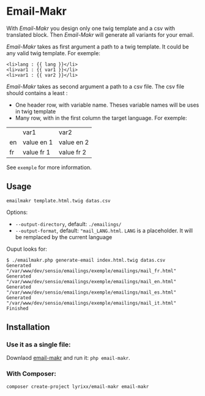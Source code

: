 Email-Makr
==========

With *Email-Makr* you design only one twig template and
a csv with translated block. Then *Email-Makr* will generate
all variants for your email.

*Email-Makr* takes as first argument a path to a twig template.
It could be any valid twig template. For exemple:

```
<li>lang : {{ lang }}</li>
<li>var1 : {{ var1 }}</li>
<li>var1 : {{ var2 }}</li>
```

*Email-Makr* takes as second argument a path to a csv file.
The csv file should contains a least :

* One header row, with variable name. Theses variable names
 will be uses in twig template
* Many row, with in the first column the target language. For exemple:

<table>
    <tr>
        <td></td>
        <td>var1</td>
        <td>var2</td>
    </tr>
    <tr>
        <td>en</td>
        <td>value en 1</td>
        <td>value en 2</td>
    </tr>
    <tr>
        <td>fr</td>
        <td>value fr 1</td>
        <td>value fr 2</td>
    </tr>
</table>

See `exemple` for more information.

Usage
-----

`emailmakr template.html.twig datas.csv`

Options:

* `--output-directory`, default: `./emailings/`
* `--output-format`, default: `"mail_LANG.html`. `LANG` is a placeholder.
  It will be remplaced by the current language

Ouput looks for:

```
$ ./emailmakr.php generate-email index.html.twig datas.csv
Generated "/var/www/dev/sensio/emailings/exemple/emailings/mail_fr.html"
Generated "/var/www/dev/sensio/emailings/exemple/emailings/mail_en.html"
Generated "/var/www/dev/sensio/emailings/exemple/emailings/mail_es.html"
Generated "/var/www/dev/sensio/emailings/exemple/emailings/mail_it.html"
Finished
```

Installation
------------

### Use it as a single file:

Downlaod [email-makr](https://raw.github.com/lyrixx/Email-Makr/master/build/emailmakr.php)
and run it: `php email-makr`.

### With Composer:

`composer create-project lyrixx/email-makr email-makr`
